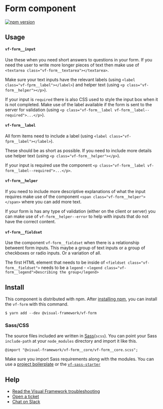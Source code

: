 # Form component

[![npm version](https://badge.fury.io/js/%40visual-framework%2Fvf-form.svg)](https://badge.fury.io/js/%40visual-framework%2Fvf-form)

## Usage

#### `vf-form__input`

Use these when you need short answers to questions in your form. If you need the user to write more longer pieces of text then make use of `<textarea class="vf-form__textarea"></textarea>`.

Make sure your text inputs have the relevant labels (using `<label class="vf-fprm__label"></label>`) and helper text (using `<p class="vf-form__helper"></p>`).

If your input is `required` there is also CSS used to style the input box when it is not completed. Make use of the label available if the form is sent to the server for validation (using `<p class="vf-form__label vf-form__label--required">...</p>`).

#### `vf-form__label`

All form items need to include a label (using `<label class="vf-fprm__label"></label>`).

These should be as short as possible. If you need to include more details use helper text (using `<p class="vf-form__helper"></p>`).

If your input is required use the component `<p class="vf-form__label vf-form__label--required">...</p>`.


#### `vf-form__helper`

If you need to include more descriptive explanations of what the input requires make use of the component `<span class="vf-form__helper"></span>` where you can add more text.

If your form is has any type of validation (either on the client or server) you can make use of `vf-form__helper--error` to help with inputs that do not have the correct content.

#### `vf-form__fieldset`

Use the component `vf-form__fieldset` when there is a relationship betweent form inputs. This maybe a group of text inputs or a group of checkboxes or radio inputs. Or a variation of all.

The first HTML element that needs to be inside of `<fieldset class="vf-form__fieldset">` needs to be a `legend` - `<legend class="vf-form__legend">Describing the group</legend>`

## Install

This component is distributed with npm. After [installing npm](https://www.npmjs.com/get-npm), you can install the `vf-form` with this command.

```
$ yarn add --dev @visual-framework/vf-form
```

### Sass/CSS

The source files included are written in [Sass](http://sass-lang.com)(`scss`). You can point your Sass `include-path` at your `node_modules` directory and import it like this.

```
@import "@visual-framework/vf-form__core/vf-form__core.scss";
```

Make sure you import Sass requirements along with the modules. You can use a [project boilerplate](https://visual-framework.github.io/vf-core/building/) or the [`vf-sass-starter`](https://visual-framework.github.io/vf-core/components/vf-sass-starter/)

## Help

- [Read the Visual Framework troubleshooting](https://visual-framework.github.io/vf-welcome/troubleshooting/)
- [Open a ticket](https://github.com/visual-framework/vf-core/issues)
- [Chat on Slack](https://join.slack.com/t/visual-framework/shared_invite/enQtNDAxNzY0NDg4NTY0LWFhMjEwNGY3ZTk3NWYxNWVjOWQ1ZWE4YjViZmY1YjBkMDQxMTNlNjQ0N2ZiMTQ1ZTZiMGM4NjU5Y2E0MjM3ZGQ)
